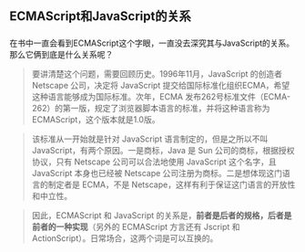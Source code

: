## ECMAScript和JavaScript的关系
###

在书中一直会看到ECMAScript这个字眼，一直没去深究其与JavaScript的关系。那么它俩到底是什么关系呢？

>要讲清楚这个问题，需要回顾历史。1996年11月，JavaScript 的创造者 Netscape 公司，决定将 JavaScript 提交给国际标准化组织ECMA，希望这种语言能够成为国际标准。次年，ECMA 发布262号标准文件（ECMA-262）的第一版，规定了浏览器脚本语言的标准，并将这种语言称为 ECMAScript，这个版本就是1.0版。

>该标准从一开始就是针对 JavaScript 语言制定的，但是之所以不叫 JavaScript，有两个原因。一是商标，Java 是 Sun 公司的商标，根据授权协议，只有 Netscape 公司可以合法地使用 JavaScript 这个名字，且 JavaScript 本身也已经被 Netscape 公司注册为商标。二是想体现这门语言的制定者是 ECMA，不是 Netscape，这样有利于保证这门语言的开放性和中立性。

>因此，ECMAScript 和 JavaScript 的关系是，**前者是后者的规格，后者是前者的一种实现**（另外的 ECMAScript 方言还有 Jscript 和 ActionScript）。日常场合，这两个词是可以互换的。